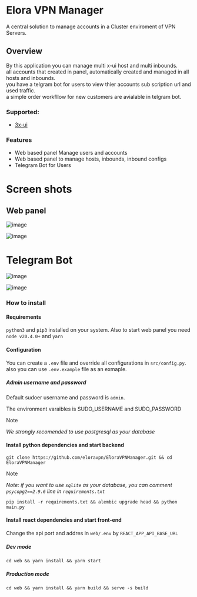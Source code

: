 # Elora VPN Manager
A central solution to manage accounts in a Cluster enviroment of VPN Servers.

## Overview
By this application you can manage multi x-ui host and multi inbounds.  
all accounts that created in panel, automatically created and managed in all hosts and inbounds.  
you have a telgram bot for users to view thier accounts sub scription url and used traffic.  
a simple order workfllow for new customers are avialable in telgram bot.  



### Supported:
- [3x-ui](https://github.com/MHSanaei/3x-ui)

### Features
- Web based panel Manage users and accounts
- Web based panel to manage hosts, inbounds, inbound configs
- Telegram Bot for Users


# Screen shots
## Web panel
![image](https://github.com/eloravpn/EloraVPNManager/assets/125687916/b738eba4-1569-40bc-b492-af9cd7cbf4c0)

![image](https://github.com/eloravpn/EloraVPNManager/assets/125687916/5a2e927e-4ff2-4f5b-8c10-e2ce31a2e106)


# Telegram Bot

![image](https://github.com/eloravpn/EloraVPNManager/assets/125687916/71a26896-5275-4b60-bde6-5d803dc2130d)

![image](https://github.com/eloravpn/EloraVPNManager/assets/125687916/ef5748a1-b8f3-445e-98df-a6bc1651666d)

### How to install
#### Requirements
``python3`` and ``pip3`` installed on your system.
Also to start web panel you need `node v20.4.0+` and `yarn`

#### Configuration
You can create a `.env` file and override all configurations in `src/config.py`.
also you can use `.env.example` file as an exmaple.

##### Admin username and password
Default sudoer username and password is `admin`.

The environment varaibles is SUDO_USERNAME and SUDO_PASSWORD


> [!NOTE]
> *We  strongly recomended to use postgresql as your database*
#### Install python dependencies and start backend

`git clone https://github.com/eloravpn/EloraVPNManager.git && cd EloraVPNManager`

> [!NOTE]
> *Note: if you want to use `sqlite` as your database, you can comment `psycopg2==2.9.6` line in `requirements.txt`*

`pip install -r requirements.txt && alembic upgrade head && python main.py`

#### Install react dependencies and start front-end

Change the api port and addres in `web/.env` by `REACT_APP_API_BASE_URL`

##### Dev mode

`cd web && yarn install && yarn start`

##### Production mode

`cd web && yarn install && yarn build && serve -s build`



